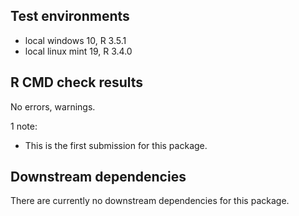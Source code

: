 ## Test environments
* local windows 10, R 3.5.1
* local linux mint 19, R 3.4.0

## R CMD check results
No errors, warnings.

1 note:

* This is the first submission for this package.

## Downstream dependencies
There are currently no downstream dependencies for this package.
